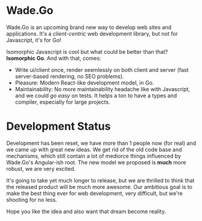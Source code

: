 # Wade.Go
Wade.Go is an upcoming brand new way to develop web sites and applications.
It's a *client-centric* web development library, but not for Javascript, it's for Go!

Isomorphic Javascript is cool but what could be better than that? **Isomorphic Go**.
And with that, comes:
* Write ui/client once, render seemlessly on both client and server (fast server-based rendering, no SEO problems).
* Pleasure: Modern React-like development model, in Go.
* Maintainability: No more maintainability headache like with Javascript, and we could *go easy* on tests.
It helps a ton to have a types and compiler, especially for large projects.

# Development Status
Development has been reset, we have more than 1 people now (for real) and we came up with great new ideas.
We get rid of the old code base and mechanisms, which still contain a lot of mediorce things
influenced by Wade.Go's Angular-ish root. The new model we proposed is **much** more robust, we are very excited.

It's going to take yet much longer to release, but we are thrilled to think that the released product will be
much more awesome. Our ambitious goal is to make the best thing ever for web development,
very difficult, but we're shooting for no less.

Hope you like the idea and also want that dream become reality.
